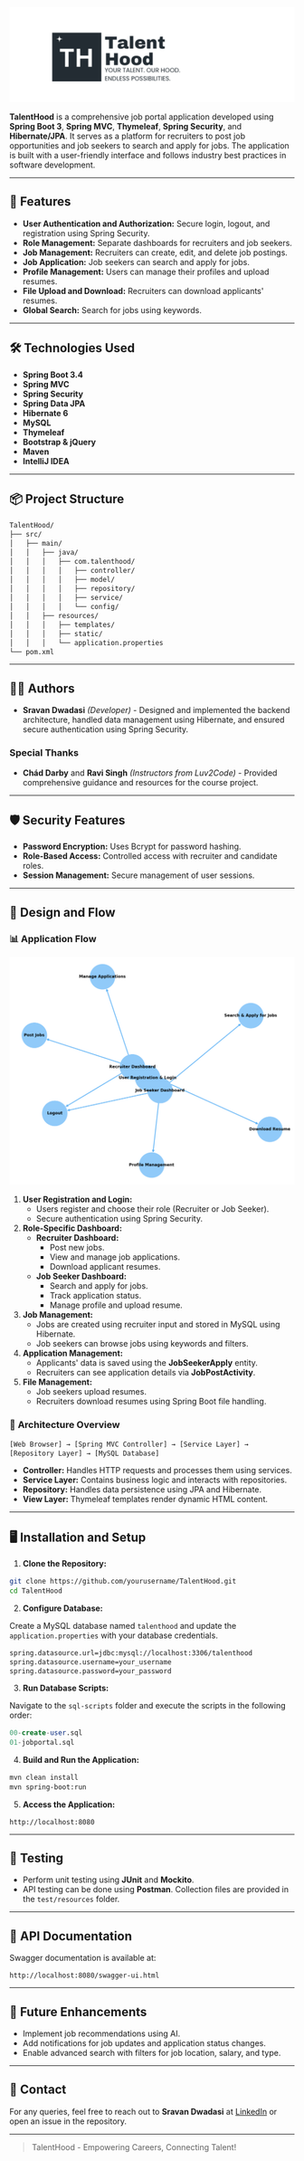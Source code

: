 ![Banner](TalentHoodBanner.png)

**TalentHood** is a comprehensive job portal application developed using **Spring Boot 3**, **Spring MVC**, **Thymeleaf**, **Spring Security**, and **Hibernate/JPA**. It serves as a platform for recruiters to post job opportunities and job seekers to search and apply for jobs. The application is built with a user-friendly interface and follows industry best practices in software development.

---

## 🚀 Features

- **User Authentication and Authorization:** Secure login, logout, and registration using Spring Security.
- **Role Management:** Separate dashboards for recruiters and job seekers.
- **Job Management:** Recruiters can create, edit, and delete job postings.
- **Job Application:** Job seekers can search and apply for jobs.
- **Profile Management:** Users can manage their profiles and upload resumes.
- **File Upload and Download:** Recruiters can download applicants' resumes.
- **Global Search:** Search for jobs using keywords.

---

## 🛠️ Technologies Used

- **Spring Boot 3.4**
- **Spring MVC**
- **Spring Security**
- **Spring Data JPA**
- **Hibernate 6**
- **MySQL**
- **Thymeleaf**
- **Bootstrap & jQuery**
- **Maven**
- **IntelliJ IDEA**

---

## 📦 Project Structure

```
TalentHood/
├── src/
│   ├── main/
│   │   ├── java/
│   │   │   ├── com.talenthood/
│   │   │   │   ├── controller/
│   │   │   │   ├── model/
│   │   │   │   ├── repository/
│   │   │   │   ├── service/
│   │   │   │   └── config/
│   │   ├── resources/
│   │   │   ├── templates/
│   │   │   ├── static/
│   │   │   └── application.properties
└── pom.xml
```

---

## 🧑‍💻 Authors

- **Sravan Dwadasi** *(Developer)* - Designed and implemented the backend architecture, handled data management using Hibernate, and ensured secure authentication using Spring Security.

### Special Thanks
- **Chád Darby** and **Ravi Singh** *(Instructors from Luv2Code)* - Provided comprehensive guidance and resources for the course project.

---

## 🛡️ Security Features

- **Password Encryption:** Uses Bcrypt for password hashing.
- **Role-Based Access:** Controlled access with recruiter and candidate roles.
- **Session Management:** Secure management of user sessions.

---

## 📖 Design and Flow

### 📊 **Application Flow**

![Application Flow Diagram](flow_diagram.png)

1. **User Registration and Login:**
    - Users register and choose their role (Recruiter or Job Seeker).
    - Secure authentication using Spring Security.
2. **Role-Specific Dashboard:**
    - **Recruiter Dashboard:**
        - Post new jobs.
        - View and manage job applications.
        - Download applicant resumes.
    - **Job Seeker Dashboard:**
        - Search and apply for jobs.
        - Track application status.
        - Manage profile and upload resume.
3. **Job Management:**
    - Jobs are created using recruiter input and stored in MySQL using Hibernate.
    - Job seekers can browse jobs using keywords and filters.
4. **Application Management:**
    - Applicants' data is saved using the **JobSeekerApply** entity.
    - Recruiters can see application details via **JobPostActivity**.
5. **File Management:**
    - Job seekers upload resumes.
    - Recruiters download resumes using Spring Boot file handling.

### 🧱 **Architecture Overview**

```
[Web Browser] → [Spring MVC Controller] → [Service Layer] → [Repository Layer] → [MySQL Database]
```

- **Controller:** Handles HTTP requests and processes them using services.
- **Service Layer:** Contains business logic and interacts with repositories.
- **Repository:** Handles data persistence using JPA and Hibernate.
- **View Layer:** Thymeleaf templates render dynamic HTML content.

---

## 🖥️ Installation and Setup

1. **Clone the Repository:**

```bash
git clone https://github.com/yourusername/TalentHood.git
cd TalentHood
```

2. **Configure Database:**

Create a MySQL database named `talenthood` and update the `application.properties` with your database credentials.

```properties
spring.datasource.url=jdbc:mysql://localhost:3306/talenthood
spring.datasource.username=your_username
spring.datasource.password=your_password
```

3. **Run Database Scripts:**

Navigate to the `sql-scripts` folder and execute the scripts in the following order:

```sql
00-create-user.sql
01-jobportal.sql
```

4. **Build and Run the Application:**

```bash
mvn clean install
mvn spring-boot:run
```

5. **Access the Application:**

```
http://localhost:8080
```

---

## 🧪 Testing

- Perform unit testing using **JUnit** and **Mockito**.
- API testing can be done using **Postman**. Collection files are provided in the `test/resources` folder.

---

## 📖 API Documentation

Swagger documentation is available at:

```
http://localhost:8080/swagger-ui.html
```

---

## 📌 Future Enhancements

- Implement job recommendations using AI.
- Add notifications for job updates and application status changes.
- Enable advanced search with filters for job location, salary, and type.

---

## 💬 Contact

For any queries, feel free to reach out to **Sravan Dwadasi** at [LinkedIn](https://www.linkedin.com/in/sravan-dwadasi/) or open an issue in the repository.

---

> TalentHood - Empowering Careers, Connecting Talent!

